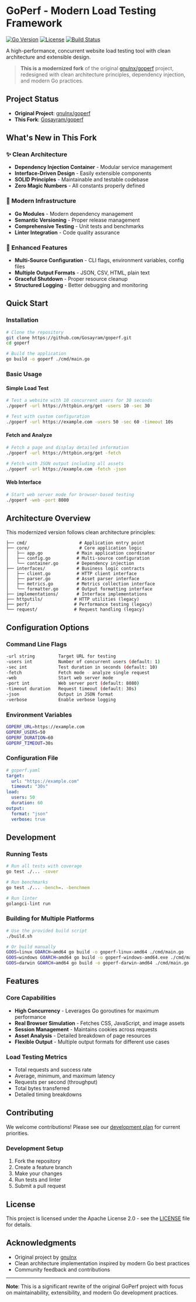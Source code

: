 # GoPerf - Modern Load Testing Framework

[![Go Version](https://img.shields.io/badge/Go-%3E%3D1.24-blue)](https://golang.org/)
[![License](https://img.shields.io/badge/License-Apache%202.0-green.svg)](LICENSE)
[![Build Status](https://img.shields.io/badge/Build-Passing-success)](https://github.com/Gosayram/goperf)

A high-performance, concurrent website load testing tool with clean architecture and extensible design.

> **This is a modernized fork** of the original [gnulnx/goperf](https://github.com/Gosayram/goperf) project, redesigned with clean architecture principles, dependency injection, and modern Go practices.

## Project Status

- **Original Project**: [gnulnx/goperf](https://github.com/Gosayram/goperf)
- **This Fork**: [Gosayram/goperf](https://github.com/Gosayram/goperf)

## What's New in This Fork

### ✨ Clean Architecture
- **Dependency Injection Container** - Modular service management
- **Interface-Driven Design** - Easily extensible components
- **SOLID Principles** - Maintainable and testable codebase
- **Zero Magic Numbers** - All constants properly defined

### 🔧 Modern Infrastructure
- **Go Modules** - Modern dependency management
- **Semantic Versioning** - Proper release management
- **Comprehensive Testing** - Unit tests and benchmarks
- **Linter Integration** - Code quality assurance

### 🚀 Enhanced Features
- **Multi-Source Configuration** - CLI flags, environment variables, config files
- **Multiple Output Formats** - JSON, CSV, HTML, plain text
- **Graceful Shutdown** - Proper resource cleanup
- **Structured Logging** - Better debugging and monitoring

## Quick Start

### Installation

```bash
# Clone the repository
git clone https://github.com/Gosayram/goperf.git
cd goperf

# Build the application
go build -o goperf ./cmd/main.go
```

### Basic Usage

#### Simple Load Test
```bash
# Test a website with 10 concurrent users for 30 seconds
./goperf -url https://httpbin.org/get -users 10 -sec 30

# Test with custom configuration
./goperf -url https://example.com -users 50 -sec 60 -timeout 10s
```

#### Fetch and Analyze
```bash
# Fetch a page and display detailed information
./goperf -url https://httpbin.org/get -fetch

# Fetch with JSON output including all assets
./goperf -url https://example.com -fetch -json
```

#### Web Interface
```bash
# Start web server mode for browser-based testing
./goperf -web -port 8080
```

## Architecture Overview

This modernized version follows clean architecture principles:

```
├── cmd/                    # Application entry point
├── core/                   # Core application logic
│   ├── app.go             # Main application coordinator  
│   ├── config.go          # Multi-source configuration
│   └── container.go       # Dependency injection
├── interfaces/            # Business logic contracts
│   ├── client.go          # HTTP client interface
│   ├── parser.go          # Asset parser interface
│   ├── metrics.go         # Metrics collection interface
│   └── formatter.go       # Output formatting interface
├── implementations/       # Interface implementations
├── httputils/            # HTTP utilities (legacy)
├── perf/                 # Performance testing (legacy)
└── request/              # Request handling (legacy)
```

## Configuration Options

### Command Line Flags
```bash
-url string         Target URL for testing
-users int          Number of concurrent users (default: 1)
-sec int            Test duration in seconds (default: 10)
-fetch              Fetch mode - analyze single request
-web                Start web server mode
-port int           Web server port (default: 8080)
-timeout duration   Request timeout (default: 30s)
-json               Output in JSON format
-verbose            Enable verbose logging
```

### Environment Variables
```bash
GOPERF_URL=https://example.com
GOPERF_USERS=50
GOPERF_DURATION=60
GOPERF_TIMEOUT=30s
```

### Configuration File
```yaml
# goperf.yaml
target:
  url: "https://example.com"
  timeout: "30s"
load:
  users: 50
  duration: 60
output:
  format: "json"
  verbose: true
```

## Development

### Running Tests
```bash
# Run all tests with coverage
go test ./... -cover

# Run benchmarks
go test ./... -bench=. -benchmem

# Run linter
golangci-lint run
```

### Building for Multiple Platforms
```bash
# Use the provided build script
./build.sh

# Or build manually
GOOS=linux GOARCH=amd64 go build -o goperf-linux-amd64 ./cmd/main.go
GOOS=windows GOARCH=amd64 go build -o goperf-windows-amd64.exe ./cmd/main.go
GOOS=darwin GOARCH=amd64 go build -o goperf-darwin-amd64 ./cmd/main.go
```

## Features

### Core Capabilities
- **High Concurrency** - Leverages Go goroutines for maximum performance
- **Real Browser Simulation** - Fetches CSS, JavaScript, and image assets
- **Session Management** - Maintains cookies across requests
- **Asset Analysis** - Detailed breakdown of page resources
- **Flexible Output** - Multiple output formats for different use cases

### Load Testing Metrics
- Total requests and success rate
- Average, minimum, and maximum latency
- Requests per second (throughput)
- Total bytes transferred
- Detailed timing breakdowns

## Contributing

We welcome contributions! Please see our [development plan](IDEA.md) for current priorities.

### Development Setup
1. Fork the repository
2. Create a feature branch
3. Make your changes
4. Run tests and linter
5. Submit a pull request

## License

This project is licensed under the Apache License 2.0 - see the [LICENSE](LICENSE) file for details.

## Acknowledgments

- Original project by [gnulnx](https://github.com/Gosayram/goperf)
- Clean architecture implementation inspired by modern Go best practices
- Community feedback and contributions

---

**Note**: This is a significant rewrite of the original GoPerf project with focus on maintainability, extensibility, and modern Go development practices.
